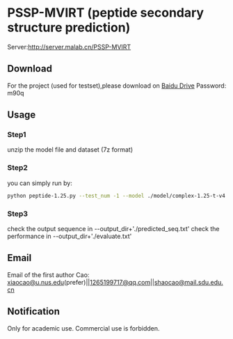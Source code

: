 # PSSP-MVIRT (peptide secondary structure prediction)

Server:http://server.malab.cn/PSSP-MVIRT 

## Download
For the project (used for testset),please download on [Baidu Drive](https://pan.baidu.com/s/1nCnD0LRnyKDM7IIFKqNcJQ) Password: m90q 
## Usage
### Step1
unzip the model file and dataset (7z format)
### Step2
you can simply run by:

```bash
python peptide-1.25.py --test_num -1 --model ./model/complex-1.25-t-v4.model --data ./cxdatabase/withoutX --output_dir ./
```

### Step3
check the output sequence in --output_dir+'./predicted_seq.txt'
check the performance in --output_dir+'./evaluate.txt'

## Email
Email of the first author Cao: xiaocao@u.nus.edu(prefer)||1265199717@qq.com||shaocao@mail.sdu.edu.cn

## Notification
Only for academic use. Commercial use is forbidden.
